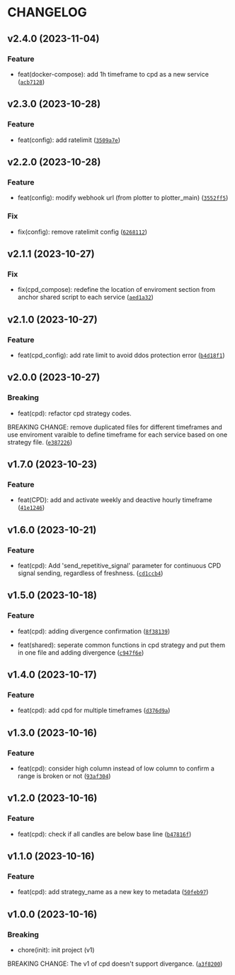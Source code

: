 # CHANGELOG



## v2.4.0 (2023-11-04)

### Feature

* feat(docker-compose): add 1h timeframe to cpd as a new service ([`acb7128`](https://github.com/tradefreq/cpd_strategy/commit/acb71284188007e47ce2279a1a055731984e2919))


## v2.3.0 (2023-10-28)

### Feature

* feat(config): add ratelimit ([`3509a7e`](https://github.com/tradefreq/cpd_strategy/commit/3509a7eb11b464b71f4f59ced925ea80d7f39045))


## v2.2.0 (2023-10-28)

### Feature

* feat(config): modify webhook url (from plotter to plotter_main) ([`3552ff5`](https://github.com/tradefreq/cpd_strategy/commit/3552ff5a4afde2b3d2e8fe15f34492110057c767))

### Fix

* fix(config): remove ratelimit config ([`6268112`](https://github.com/tradefreq/cpd_strategy/commit/62681126e7c84ec42960db844bb5605fca42493e))


## v2.1.1 (2023-10-27)

### Fix

* fix(cpd_compose): redefine the location of enviroment section from anchor shared script to each service ([`aed1a32`](https://github.com/tradefreq/cpd_strategy/commit/aed1a32a5eddae7f8a6408857c4c99fa6d9aa48d))


## v2.1.0 (2023-10-27)

### Feature

* feat(cpd_config): add rate limit to avoid ddos protection error ([`b4d18f1`](https://github.com/tradefreq/cpd_strategy/commit/b4d18f18926df0189d11a08e0881f53336c199e3))


## v2.0.0 (2023-10-27)

### Breaking

* feat(cpd): refactor cpd strategy codes.

BREAKING CHANGE: remove duplicated files for different timeframes and use enviroment varaible to define timeframe for each service based on one strategy file. ([`e387226`](https://github.com/tradefreq/cpd_strategy/commit/e38722679a47f26a725488a45b68bbe56bd87967))


## v1.7.0 (2023-10-23)

### Feature

* feat(CPD): add and activate weekly and deactive hourly timeframe ([`41e1246`](https://github.com/tradefreq/cpd_strategy/commit/41e12464187084855d86ad6b1ff15347e781e9e5))


## v1.6.0 (2023-10-21)

### Feature

* feat(cpd): Add &#39;send_repetitive_signal&#39; parameter for continuous CPD signal sending, regardless of freshness. ([`cd1ccb4`](https://github.com/tradefreq/cpd_strategy/commit/cd1ccb4167314b36f43701934263eb652b2e6706))


## v1.5.0 (2023-10-18)

### Feature

* feat(cpd): adding divergence confirmation ([`8f38139`](https://github.com/tradefreq/cpd_strategy/commit/8f381394b31f98182d875b8482739a5cdef9dde2))

* feat(shared): seperate common functions in cpd strategy and put them in one file and adding divergence ([`c947f6e`](https://github.com/tradefreq/cpd_strategy/commit/c947f6e350c70c5841a1f61e939001ea0ef1526f))


## v1.4.0 (2023-10-17)

### Feature

* feat(cpd): add cpd for multiple timeframes ([`d376d9a`](https://github.com/tradefreq/cpd_strategy/commit/d376d9a900cd225a39818f3b5395e8b1b638b1ed))


## v1.3.0 (2023-10-16)

### Feature

* feat(cpd): consider high column instead of low column to confirm a range is broken or not ([`93af304`](https://github.com/tradefreq/cpd_strategy/commit/93af3040819044e9cb9d20431be247073ad5a6dd))


## v1.2.0 (2023-10-16)

### Feature

* feat(cpd): check if all candles are below base line ([`b47816f`](https://github.com/tradefreq/cpd_strategy/commit/b47816f003f8d588e8e5248202e78c9daeb998ad))


## v1.1.0 (2023-10-16)

### Feature

* feat(cpd): add strategy_name as a new key to metadata ([`50feb97`](https://github.com/tradefreq/cpd_strategy/commit/50feb973b444ef20b83ee6a2d189566a378415f7))


## v1.0.0 (2023-10-16)

### Breaking

* chore(init): init project (v1)

BREAKING CHANGE: The v1 of cpd doesn&#39;t support divergance. ([`a3f8200`](https://github.com/tradefreq/cpd_strategy/commit/a3f82006abad17b0b638e4f28f80bb962a3a13ed))

